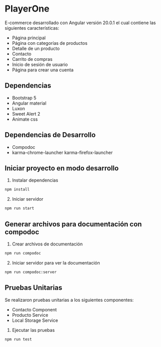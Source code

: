 # PlayerOne

E-commerce desarrollado con Angular versión 20.0.1 el cual contiene las siguientes características:

* Página principal
* Página con categorías de productos
* Detalle de un producto
* Contacto
* Carrito de compras
* Inicio de sesión de usuario
* Página para crear una cuenta


## Dependencias

* Bootstrap 5
* Angular material
* Luxon
* Sweet Alert 2
* Animate css


## Dependencias de Desarrollo

* Compodoc
* karma-chrome-launcher karma-firefox-launcher


## Iniciar proyecto en modo desarrollo

1. Instalar dependencias
```bash
npm install
```

2. Iniciar servidor
```bash
npm run start
```


## Generar archivos para documentación con compodoc

1. Crear archivos de documentación
```bash
npm run compodoc
```

2. Iniciar servidor para ver la documentación
```bash
npm run compodoc:server
```


## Pruebas Unitarias

Se realizaron pruebas unitarias a los siguientes componentes:

* Contacto Component
* Producto Service
* Local Storage Service


1. Ejecutar las pruebas
```bash
npm run test
```